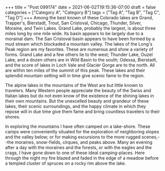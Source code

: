 +++
title = "Post 099174"
date = 2021-06-02T19:15:36-07:00
draft = false
categories = ["Category A", "Category B"]
tags = ["Tag A", "Tag B", "Tag C", "Tag D"]
+++
Among the best known of these Colorado lakes are Grand, Trapper's, Bierstadt, Trout, San Cristoval, Chicago, Thunder, Silver, Moraine, and Twin Lakes. Grand Lake, probably the largest, is about three miles long by one mile wide. Its basin appears to be largely due to a morainal dam. The San Cristoval basin appears to have been formed by a mud stream which blockaded a mountain valley. The lakes of the Long's Peak region are my favorites. These are numerous and show a variety of forms. Grand Lake and a few others lie to the west; Thunder Lake, Ouzel Lake, and a dozen others are in Wild Basin to the south; Odessa, Bierstadt, and the score of lakes in Loch Vale and Glacier Gorge are to the north. All are within ten miles of the summit of this peak. These lakes and their splendid mountain setting will in time give scenic fame to the region.

The alpine lakes in the mountains of the West are but little known to travelers. Many Western people appreciate the beauty of the Swiss and Italian lakes but do not even know of the existence of the shining lakes in their own mountains. But the unexcelled beauty and grandeur of these lakes, their scenic surroundings, and the happy climate in which they repose will in due time give them fame and bring countless travelers to their shores.

In exploring the mountains I have often camped on a lake-shore. These camps were conveniently situated for the exploration of neighboring slopes and the valley below; or for making excursions to the more rugged scenes,--the moraines, snow-fields, cirques, and peaks above. Many an evening after a day with the moraines and the forests, or with the eagles and the crags, I have gone down to one of these ideal camping-places. Here through the night my fire blazed and faded in the edge of a meadow before a templed cluster of spruces on a rocky rim above the lake.
